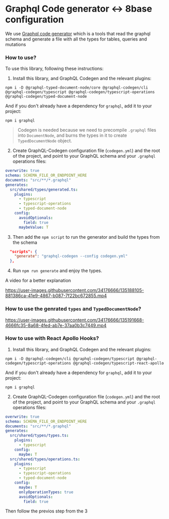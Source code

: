# Graphql Code generator <-> 8base configuration

We use [Graphql code generator](https://www.graphql-code-generator.com/docs/getting-started/index) 
which is a tools that read the graphql schema and generate a file with all the types
for tables, queries and mutations

### How to use?



To use this library, following these instructions:

1. Install this library, and GraphQL Codegen and the relevant plugins:

```
npm i -D @graphql-typed-document-node/core @graphql-codegen/cli @graphql-codegen/typescript @graphql-codegen/typescript-operations @graphql-codegen/typed-document-node
```

And if you don't already have a dependency for `graphql`, add it to your project:

```
npm i graphql
```

> Codegen is needed because we need to precompile `.graphql` files into `DocumentNode`, and burns the types in it to create `TypedDocumentNode` object.
2. Create GraphQL-Codegen configuration file (`codegen.yml`) and the root of the project, and point to your GraphQL schema and your `.graphql` operations files:

```yml
overwrite: true
schema: SCHEMA_FILE_OR_ENDPOINT_HERE
documents: "src/**/*.graphql"
generates:
  src/shared/types/generated.ts:
    plugins:
      - typescript
      - typescript-operations
      - typed-document-node
    config:
      avoidOptionals:
        field: true
      maybeValue: T
```
3. Then add the `npm script` to run the generator and build the types from the schema
```json
  "scripts": {
    "generate": "graphql-codegen --config codegen.yml"
  },
```
4. Run `npm run generate` and enjoy the types.

A video for a better explanation

https://user-images.githubusercontent.com/34176666/135188105-881386ca-41e9-4867-b087-7f22bc672855.mp4


### How to use the genrated `types` and `TypedDocumentNode`?


https://user-images.githubusercontent.com/34176666/135191668-4666fc35-8a68-4fed-ab7e-37aa0b3c7449.mp4

### How to use with React Apollo Hooks?
1. Install this library, and GraphQL Codegen and the relevant plugins:

```
npm i -D @graphql-codegen/cli @graphql-codegen/typescript @graphql-codegen/typescript-operations @graphql-codegen/typescript-react-apollo
```
And if you don't already have a dependency for `graphql`, add it to your project:

```
npm i graphql
```

2. Create GraphQL-Codegen configuration file (`codegen.yml`) and the root of the project, and point to your GraphQL schema and your `.graphql` operations files:

```yml
overwrite: true
schema: SCHEMA_FILE_OR_ENDPOINT_HERE
documents: "src/**/*.graphql"
generates:
  src/shared/types/types.ts:
    plugins:
      - typescript
    config:
      maybe: T
  src/shared/types/operations.ts:
    plugins:
      - typescript
      - typescript-operations
      - typed-document-node
    config:
      maybe: T
      onlyOperationTypes: true
      avoidOptionals:
        field: true
```
Then follow the previos step from the 3
